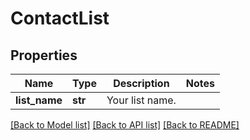 # ContactList

## Properties
Name | Type | Description | Notes
------------ | ------------- | ------------- | -------------
**list_name** | **str** | Your list name. | 

[[Back to Model list]](../README.md#documentation-for-models) [[Back to API list]](../README.md#documentation-for-api-endpoints) [[Back to README]](../README.md)



